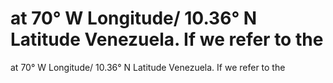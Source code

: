 # at 70° W Longitude/ 10.36° N Latitude Venezuela. If we refer to the

at 70° W Longitude/ 10.36° N Latitude Venezuela. If we refer to the